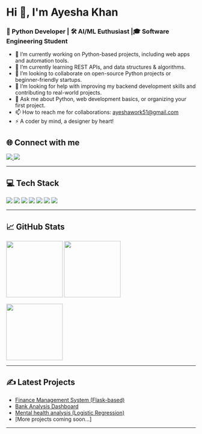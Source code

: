 <h1 align="left">Hi 👋, I'm Ayesha Khan</h1>
<h3 align="left">🚀 Python Developer | 🛠 AI/ML Euthusiast |🎓 Software Engineering Student</h3>

- 🔭 I’m currently working on Python-based projects, including web apps and automation tools. <br>
- 🌱 I’m currently learning REST APIs, and data structures & algorithms.<br>
- 👯 I’m looking to collaborate on open-source Python projects or beginner-friendly startups.<br>
- 🤔 I’m looking for help with improving my backend development skills and contributing to real-world projects.<br>
- 💬 Ask me about Python, web development basics, or organizing your first project.<br>
- 📫 How to reach me for collaborations: ayeshawork51@gmail.com<br>
- ⚡ A coder by mind, a designer by heart!<br>

## 🌐 Connect with me

<p align="left">
<a href="https://www.instagram.com/techylife_8781/?hl=en">
  <img src="https://img.shields.io/badge/Instagram-E4405F?style=for-the-badge&logo=instagram&logoColor=white"/>
</a>
<a href="https://www.linkedin.com/in/ayesha-khan-045561317/" >
 <img src="https://img.shields.io/badge/LinkedIn-0A66C2?style=for-the-badge&logo=linkedin&logoColor=white" />
</a>
</p>

---

## 💻 Tech Stack

<p>
  <img src="https://img.shields.io/badge/Python-3670A0?style=for-the-badge&logo=python&logoColor=white"/>
  <img src="https://img.shields.io/badge/Flask-000000?style=for-the-badge&logo=flask&logoColor=white"/>
  <img src="https://img.shields.io/badge/HTML5-E34F26?style=for-the-badge&logo=html5&logoColor=white"/>
  <img src="https://img.shields.io/badge/CSS3-1572B6?style=for-the-badge&logo=css3&logoColor=white"/>
  <img src="https://img.shields.io/badge/JavaScript-323330?style=for-the-badge&logo=javascript&logoColor=F7DF1E"/>
  <img src="https://img.shields.io/badge/Power%20BI-F2C811?style=for-the-badge&logo=powerbi&logoColor=yellow"/>
  <img src="https://img.shields.io/badge/C%2B%2B%20OOP-00599C?style=for-the-badge&logo=cplusplus&logoColor=white"/>
</p>

---

## 📈 GitHub Stats

<p align="left">
  <img src="https://github-readme-stats.vercel.app/api?username=Ayeshakhan77&show_icons=true&theme=radical" height="150"/>
  <img src="https://github-readme-stats.vercel.app/api/top-langs/?username=Ayeshakhan77&layout=compact&theme=radical" height="150"/>
</p>

<p align="left">
  <img src="https://github-readme-streak-stats.herokuapp.com/?user=Ayeshakhan77&theme=radical" height="150"/>
</p>

---

## ✍️ Latest Projects

- [Finance Management System (Flask-based)](https://github.com/Ayeshakhan77/FinanceTracker)
- [Bank Analysis Dashboard](https://github.com/Ayeshakhan77/Bank-Analysis-Dashboard)
- [Mental health analysis (Logistic Regression)](https://github.com/Ayeshakhan77/Mental-Health-Analysis)
- [More projects coming soon...]

---






